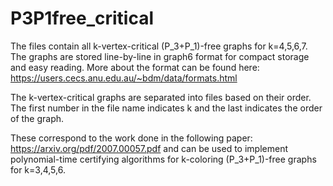 # P3P1free_critical

The files contain all k-vertex-critical (P_3+P_1)-free graphs for k=4,5,6,7. The graphs are stored line-by-line in graph6 format for compact storage and easy reading. More about the format can be found here: https://users.cecs.anu.edu.au/~bdm/data/formats.html

The k-vertex-critical graphs are separated into files based on their order. The first number in the file name indicates k and the last indicates the order of the graph.

These correspond to the work done in the following paper: https://arxiv.org/pdf/2007.00057.pdf and can be used to implement polynomial-time certifying algorithms for k-coloring (P_3+P_1)-free graphs for k=3,4,5,6. 
